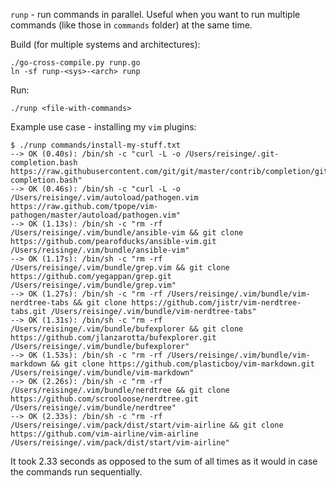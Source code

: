 `runp` - run commands in parallel. Useful when you want to run multiple
commands (like those in `commands` folder) at the same time.

Build (for multiple systems and architectures):

```
./go-cross-compile.py runp.go
ln -sf runp-<sys>-<arch> runp
```

Run:

```
./runp <file-with-commands>
```

Example use case - installing my `vim` plugins:

```
$ ./runp commands/install-my-stuff.txt
--> OK (0.40s): /bin/sh -c "curl -L -o /Users/reisinge/.git-completion.bash https://raw.githubusercontent.com/git/git/master/contrib/completion/git-completion.bash"
--> OK (0.46s): /bin/sh -c "curl -L -o /Users/reisinge/.vim/autoload/pathogen.vim https://raw.github.com/tpope/vim-pathogen/master/autoload/pathogen.vim"
--> OK (1.13s): /bin/sh -c "rm -rf /Users/reisinge/.vim/bundle/ansible-vim && git clone https://github.com/pearofducks/ansible-vim.git /Users/reisinge/.vim/bundle/ansible-vim"
--> OK (1.17s): /bin/sh -c "rm -rf /Users/reisinge/.vim/bundle/grep.vim && git clone https://github.com/yegappan/grep.git /Users/reisinge/.vim/bundle/grep.vim"
--> OK (1.27s): /bin/sh -c "rm -rf /Users/reisinge/.vim/bundle/vim-nerdtree-tabs && git clone https://github.com/jistr/vim-nerdtree-tabs.git /Users/reisinge/.vim/bundle/vim-nerdtree-tabs"
--> OK (1.31s): /bin/sh -c "rm -rf /Users/reisinge/.vim/bundle/bufexplorer && git clone https://github.com/jlanzarotta/bufexplorer.git /Users/reisinge/.vim/bundle/bufexplorer"
--> OK (1.53s): /bin/sh -c "rm -rf /Users/reisinge/.vim/bundle/vim-markdown && git clone https://github.com/plasticboy/vim-markdown.git /Users/reisinge/.vim/bundle/vim-markdown"
--> OK (2.26s): /bin/sh -c "rm -rf /Users/reisinge/.vim/bundle/nerdtree && git clone https://github.com/scrooloose/nerdtree.git /Users/reisinge/.vim/bundle/nerdtree"
--> OK (2.33s): /bin/sh -c "rm -rf /Users/reisinge/.vim/pack/dist/start/vim-airline && git clone https://github.com/vim-airline/vim-airline /Users/reisinge/.vim/pack/dist/start/vim-airline"
```

It took 2.33 seconds as opposed to the sum of all times as it would in case the
commands run sequentially.
